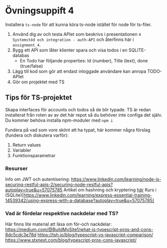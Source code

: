 # Övningsuppift 4

Installera `ts-node` för att kunna köra ts-node istället för node för ts-filer.

1. Använd dig av och testa APIet som beskrivs i presentationen `4 Systemstöd och integration - auth-API` och återfinns här i `assignment_4`.
2. Bygg ett API som låter klienter spara och visa todos i en SQLITE-databas
    - En Todo har följande properties: Id (number), Title (text), done (true/false)
3. Lägg till kod som gör att endast inloggade användare kan anropa TODO-APIet
4. Gör om projektet med TS

## Tips för TS-projektet

Skapa interfaces för accounts och todos så de blir typade. TS är redan installerat från roten av av det här repot så du behöver inte configa det själv.
Du kommer behöva installa npm-moduler med `npm i`

Fundera på vad som vore skönt att ha typat, här kommer några förslag (fundera och diskutera varför):
1. Return values
2. Variabler
3. Funktionsparametrar

### Resurser
Info om JWT och autentisering: https://www.linkedin.com/learning/node-js-securing-restful-apis-2/securing-node-restful-apis?autoplay=true&u=57075785
Artikel om hashning och kryptering [här](https://www.pingidentity.com/en/resources/blog/post/encryption-vs-hashing-vs-salting.html#:~:text=Hashing%20is%20a%20one%2Dway%20process%20that%20converts%20a%20password,to%20obfuscate%20the%20actual%20password.)
Kurs i (SQLite)[https://www.linkedin.com/learning/express-essential-training-14539342/using-express-with-a-database?autoplay=true&u=57075785]

### Vad är fördelar respektive nackdelar med TS?

Här finns lite material att läsa om för-och nackdelar:
https://medium.com/@BuildMySite1/what-is-typescript-pros-and-cons-8dc5cdc3e78d
https://tsh.io/blog/typescript-vs-javascript-comparison/
https://www.stxnext.com/blog/typescript-pros-cons-javascript/
